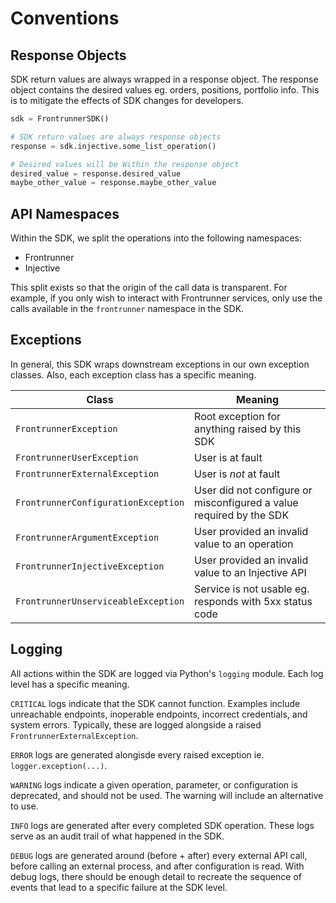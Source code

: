 # Conventions

## Response Objects

SDK return values are always wrapped in a response object. The response object contains the desired values eg. orders, positions, portfolio info. This is to mitigate the effects of SDK changes for developers.

```python
sdk = FrontrunnerSDK()

# SDK return values are always response objects
response = sdk.injective.some_list_operation()

# Desired values will be Within the response object
desired_value = response.desired_value
maybe_other_value = response.maybe_other_value
```

## API Namespaces

Within the SDK, we split the operations into the following namespaces:

* Frontrunner
* Injective

This split exists so that the origin of the call data is transparent. For example, if you only wish to interact with Frontrunner services, only use the calls available in the `frontrunner` namespace in the SDK.

## Exceptions

In general, this SDK wraps downstream exceptions in our own exception classes. Also, each exception class has a specific meaning.

| Class | Meaning |
| - | - |
| `FrontrunnerException` | Root exception for anything raised by this SDK |
| `FrontrunnerUserException` | User is at fault |
| `FrontrunnerExternalException` | User is _not_ at fault |
| `FrontrunnerConfigurationException` | User did not configure or misconfigured a value required by the SDK |
| `FrontrunnerArgumentException` | User provided an invalid value to an operation |
| `FrontrunnerInjectiveException` | User provided an invalid value to an Injective API |
| `FrontrunnerUnserviceableException` | Service is not usable eg. responds with 5xx status code |

## Logging

All actions within the SDK are logged via Python's `logging` module. Each log level has a specific meaning.

`CRITICAL` logs indicate that the SDK cannot function. Examples include unreachable endpoints, inoperable endpoints, incorrect credentials, and system errors. Typically, these are logged alongside a raised `FrontrunnerExternalException`.

`ERROR` logs are generated alongisde every raised exception ie. `logger.exception(...)`.

`WARNING` logs indicate a given operation, parameter, or configuration is deprecated, and should not be used. The warning will include an alternative to use.

`INFO` logs are generated after every completed SDK operation. These logs serve as an audit trail of what happened in the SDK.

`DEBUG` logs are generated around (before + after) every external API call, before calling an external process, and after configuration is read. With debug logs, there should be enough detail to recreate the sequence of events that lead to a specific failure at the SDK level.
